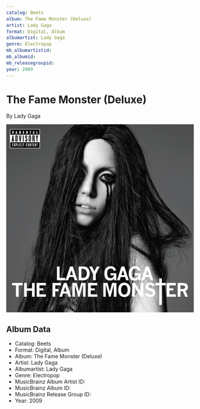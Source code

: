 ```yaml
---
catalog: Beets
album: The Fame Monster (Deluxe)
artist: Lady Gaga
format: Digital, Album
albumartist: Lady Gaga
genre: Electropop
mb_albumartistid: 
mb_albumid: 
mb_releasegroupid: 
year: 2009
---
```


# The Fame Monster (Deluxe)

By Lady Gaga

![](../../assets/beetscovers/Lady_Gaga-The_Fame_Monster_Deluxe.jpg)

## Album Data

- Catalog: Beets
- Format: Digital, Album
- Album: The Fame Monster (Deluxe)
- Artist: Lady Gaga
- Albumartist: Lady Gaga
- Genre: Electropop
- MusicBrainz Album Artist ID: 
- MusicBrainz Album ID: 
- MusicBrainz Release Group ID: 
- Year: 2009

